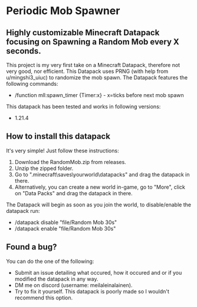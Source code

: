 # Periodic Mob Spawner
## Highly customizable Minecraft Datapack focusing on Spawning a Random Mob every X seconds.

This project is my very first take on a Minecraft Datapack, therefore not very good, nor efficient. This Datapack uses PRNG (with help from u/mingshi3_uiuc) to randomize the mob spawn. The Datapack features the following commands:

* /function mll:spawn_timer {Timer:x} - x=ticks before next mob spawn

This datapack has been tested and works in following versions:

* 1.21.4

## How to install this datapack
It's very simple! Just follow these instructions:
1. Download the RandomMob.zip from releases.
2. Unzip the zipped folder.
3. Go to ".minecraft\saves\yourworld\datapacks" and drag the datapack in there. 
3. Alternatively, you can create a new world in-game, go to "More", click on "Data Packs" and drag the datapack in there.

The Datapack will begin as soon as you join the world, to disable/enable the datapack run:

* /datapack disable "file/Random Mob 30s"
* /datapack enable "file/Random Mob 30s"

## Found a bug?
You can do the one of the following:

* Submit an issue detailing what occured, how it occured and or if you modified the datapack in any way. 
* DM me on discord (username: meilaleinalainen).
* Try to fix it yourself. This datapack is poorly made so I wouldn't recommend this option.